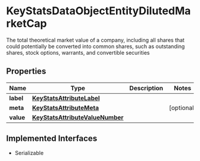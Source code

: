 

# KeyStatsDataObjectEntityDilutedMarketCap

The total theoretical market value of a company, including all shares that could potentially be converted into common shares, such as outstanding shares, stock options, warrants, and convertible securities

## Properties

Name | Type | Description | Notes
------------ | ------------- | ------------- | -------------
**label** | [**KeyStatsAttributeLabel**](KeyStatsAttributeLabel.md) |  | 
**meta** | [**KeyStatsAttributeMeta**](KeyStatsAttributeMeta.md) |  |  [optional]
**value** | [**KeyStatsAttributeValueNumber**](KeyStatsAttributeValueNumber.md) |  | 


## Implemented Interfaces

* Serializable


